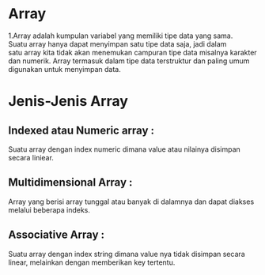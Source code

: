 # Array
1.Array adalah kumpulan variabel yang memiliki tipe data yang sama. Suatu array hanya dapat menyimpan satu tipe data saja, jadi dalam satu array kita tidak akan menemukan campuran tipe data misalnya karakter dan numerik. Array termasuk dalam tipe data terstruktur dan paling umum digunakan untuk menyimpan data.

# Jenis-Jenis Array
## Indexed atau Numeric array : 
Suatu array dengan index numeric dimana value atau nilainya disimpan secara liniear.
## Multidimensional Array : 
Array yang berisi array tunggal atau banyak di dalamnya dan dapat diakses melalui beberapa indeks.
## Associative Array : 
Suatu array dengan index string dimana value nya tidak disimpan secara linear, melainkan dengan memberikan key tertentu.
